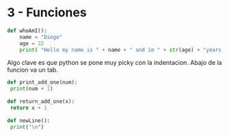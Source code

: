 # 3 - Funciones

```python
def whoAmI():
    name = "Diego"
    age = 22
    print( "Hello my name is " + name + " and im " + str(age) + "years old")
```

Algo clave es que python se pone muy picky con la indentacion. Abajo de la funcion va un tab.

```python
def print_add_one(num):
 print(num + 1)
 
def return_add_one(x):
 return x + 1
 
def newLine():
 print("\n")
```

## 

